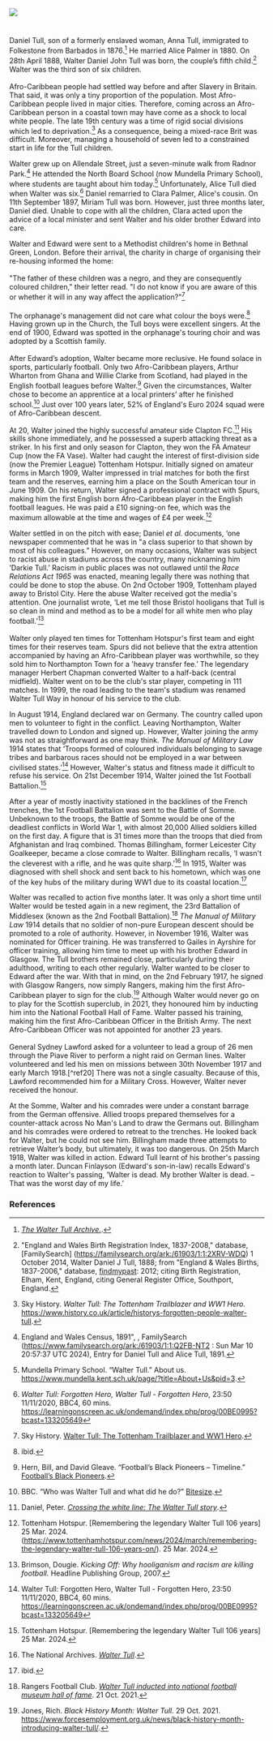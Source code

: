 <a href="https://www.kent-maps.online"><img src="https://kent-map.github.io/mdpress/juncture/ve-button.png"></a>
<param ve-config title="Walter Tull" author="Liam Cohen" layout="vtl" 
banner="https://upload.wikimedia.org/wikipedia/commons/e/e6/World_War_I%2C_British_soccer_team_with_gas_masks%2C_1916.jpg" label="British soccer team with gas masks" attribution="Agence Rol, Public domain, via Wikimedia Commons">

<param ve-entity eid="Q375314" alias="Folkestone">

#

Daniel Tull, son of a formerly enslaved woman, Anna Tull, immigrated to Folkestone from Barbados in 1876.[^ref1]   He married Alice Palmer in 1880. On 28th April 1888, Walter Daniel John Tull was born, the couple’s fifth child.[^ref2]  Walter was the third son of six children. 
<br><br>
Afro-Caribbean people had settled way before and after Slavery in Britain. That said, it was only a tiny proportion of the population. Most Afro-Caribbean people lived in major cities. Therefore, coming across an Afro-Caribbean person in a coastal town may have come as a shock to local white people. The late 19th century was a time of rigid social divisions which led to deprivation.[^ref3] As a consequence, being a mixed-race Brit was difficult. Moreover, managing a household of seven led to a constrained start in life for the Tull children.
<param ve-image url="https://upload.wikimedia.org/wikipedia/commons/0/0d/The_West_Beach%2C_Folkestone.jpg" label="The West Beach, Folkestone" attribution="Nic Costa Archive, Postcard, via Wikimedia Commons" licence="CC BY-SA 4.0">

Walter grew up on Allendale Street, just a seven-minute walk from Radnor Park.[^ref4]  He attended the North Board School (now Mundella Primary School), where students are taught about him today.[^ref5]  Unfortunately, Alice Tull died when Walter was six.[^ref6]  Daniel remarried to Clara Palmer, Alice's cousin. On 11th September 1897, Miriam Tull was born. However, just three months later, Daniel died. Unable to cope with all the children, Clara acted upon the advice of a local minister and sent Walter and his older brother Edward into care. 
<param ve-map center="51.08727413483015, 1.1768469612777699" zoom="15">

Walter and Edward were sent to a Methodist children's home in Bethnal Green, London. Before their arrival, the charity in charge of organising their re-housing informed the home:
<br><br>
"The father of these children was a negro, and they are consequently coloured children," their letter read. "I do not know if you are aware of this or whether it will in any way affect the application?"[^ref7]
<br><br>
The orphanage's management did not care what colour the boys were.[^ref8]  Having grown up in the Church, the Tull boys were excellent singers. At the end of 1900, Edward was spotted in the orphanage's touring choir and was adopted by a Scottish family.
<br><br>
After Edward’s adoption, Walter became more reclusive. He found solace in sports, particularly football. Only two Afro-Caribbean players, Arthur Wharton from Ghana and Willie Clarke from Scotland, had played in the English football leagues before Walter.[^ref9]  Given the circumstances, Walter chose to become an apprentice at a local printers’ after he finished school.[^ref10]  Just over 100 years later, 52% of England's Euro 2024 squad were of Afro-Caribbean descent.
<param ve-image url="https://upload.wikimedia.org/wikipedia/commons/a/a4/Arthur_Wharton_c1896.jpg" label="Arthur Wharton c. 1896" attribution="1, Public domain, via Wikimedia Commons">

At 20, Walter joined the highly successful amateur side Clapton FC.[^ref11]  His skills shone immediately, and he possessed a superb attacking threat as a striker. In his first and only season for Clapton, they won the FA Amateur Cup (now the FA Vase). Walter had caught the interest of first-division side (now the Premier League) Tottenham Hotspur.  Initially signed on amateur forms in March 1909, Walter impressed in trial matches for both the first team and the reserves, earning him a place on the South American tour in June 1909. On his return, Walter signed a professional contract with Spurs, making him the first English born Afro-Caribbean player in the English football leagues. He was paid a £10 signing-on fee, which was the maximum allowable at the time and wages of £4 per week.[^ref12] 
<param ve-image url="https://upload.wikimedia.org/wikipedia/commons/b/b9/Argentina_vs_tottenham_1909.jpg" label="Argentina vs Tottenham, 13 June 1909" attribution="Caras y Caretas n 559, Public domain, via Wikimedia Commons">

Walter settled in on the pitch with ease; Daniel _et al._ documents, ‘one newspaper commented that he was in "a class superior to that shown by most of his colleagues.” However, on many occasions, Walter was subject to racist abuse in stadiums across the country, many nicknaming him ‘Darkie Tull.’ Racism in public places was not outlawed until the _Race Relations Act 1965_ was enacted, meaning legally there was nothing that could be done to stop the abuse. On 2nd October 1909, Tottenham played away to Bristol City. Here the abuse Walter received got the media's attention. One journalist wrote, ‘Let me tell those Bristol hooligans that Tull is so clean in mind and method as to be a model for all white men who play football.’[^ref13]
<br><br>
Walter only played ten times for Tottenham Hotspur's first team and eight times for their reserves team. Spurs did not believe that the extra attention accompanied by having an Afro-Caribbean player was worthwhile, so they sold him to Northampton Town for a 'heavy transfer fee.’ The legendary manager Herbert Chapman converted Walter to a half-back (central midfield). Walter went on to be the club's star player, competing in 111 matches. In 1999, the road leading to the team's stadium was renamed Walter Tull Way in honour of his service to the club.

In August 1914, England declared war on Germany. The country called upon men to volunteer to fight in the conflict. Leaving Northampton, Walter travelled down to London and signed up. However, Walter joining the army was not as straightforward as one may think. _The Manual of Military Law_ 1914 states that ‘Troops formed of coloured individuals belonging to savage tribes and barbarous races should not be employed in a war between civilised states.’[^ref14]  However, Walter's status and fitness made it difficult to refuse his service. On 21st December 1914, Walter joined the 1st Football Battalion.[^ref15] 
<param ve-image url="https://upload.wikimedia.org/wikipedia/commons/a/a0/Football_Battalion_Poster.jpg" label="Football Battalion Poster" attribution="Unknown, under Crown Copyright, Public domain, via Wikimedia Commons">

After a year of mostly inactivity stationed in the backlines of the French trenches, the 1st Football Battalion was sent to the Battle of Somme. Unbeknown to the troops, the Battle of Somme would be one of the deadliest conflicts in World War 1, with almost 20,000 Allied soldiers killed on the first day. A figure that is 31 times more than the troops that died from Afghanistan and Iraq combined. Thomas Billingham, former Leicester City Goalkeeper, became a close comrade to Walter. Billingham recalls, ‘I wasn't the cleverest with a rifle, and he was quite sharp.’[^ref16]  In 1915, Walter was diagnosed with shell shock and sent back to his hometown, which was one of the key hubs of the military during WW1 due to its coastal location.[^ref17]   
<param ve-image url="https://upload.wikimedia.org/wikipedia/commons/0/05/World_War_I%2C_British_soccer_team_with_gas_masks%2C_1916_02.jpg" label="World War I, British soccer team with gas masks, 1916" attribution="Agence Rol, Public domain, via Wikimedia Commons">

Walter was recalled to action five months later. It was only a short time until Walter would be tested again in a new regiment, the 23rd Battalion of Middlesex (known as the 2nd Football Battalion).[^ref18]  _The Manual of Military Law_ 1914 details that no soldier of non-pure European descent should be promoted to a role of authority. However, in November 1916, Walter was nominated for Officer training. He was transferred to Gailes in Ayrshire for officer training, allowing him time to meet up with his brother Edward in Glasgow. The Tull brothers remained close, particularly during their adulthood, writing to each other regularly. Walter wanted to be closer to Edward after the war. With that in mind, on the 2nd February 1917, he signed with Glasgow Rangers, now simply Rangers, making him the first Afro-Caribbean player to sign for the club.[^ref19]  Although Walter would never go on to play for the Scottish superclub, in 2021, they honoured him by inducting him into the National Football Hall of Fame. Walter passed his training, making him the first Afro-Caribbean Officer in the British Army. The next Afro-Caribbean Officer was not appointed for another 23 years. 
<br><br>
General Sydney Lawford asked for a volunteer to lead a group of 26 men through the Piave River to perform a night raid on German lines. Walter volunteered and led his men on missions between 30th November 1917 and early March 1918.[^ref20]  There was not a single casualty. Because of this, Lawford recommended him for a Military Cross. However, Walter never received the honour.
<param ve-image url="https://www.iwm.org.uk/collections/item/object/205267476" label="The British Army on the Italian Front, 1917-1918" attribution="Imperial War Museum, https://www.iwm.org.uk/corporate/privacy-copyright, Image: IWM Q 26054">

At the Somme, Walter and his comrades were under a constant barrage from the German offensive. Allied troops prepared themselves for a counter-attack across No Man's Land to draw the Germans out. Billingham and his comrades were ordered to retreat to the trenches. He looked back for Walter, but he could not see him. Billingham made three attempts to retrieve Walter’s body, but ultimately, it was too dangerous. On 25th March 1918, Walter was killed in action. Edward Tull learnt of his brother's passing a month later. Duncan Finlayson (Edward's son-in-law) recalls Edward's reaction to Walter's passing, ‘Walter is dead. My brother Walter is dead. – That was the worst day of my life.’
<param ve-image url="https://upload.wikimedia.org/wikipedia/commons/b/b6/German_troops_cross_the_Bapaume-Albert_road_on_March_25%2C_1918.png" label="German troops cross the Bapaume-Albert Road on 25 March, 1918" attribution="Ernst Zimmer, Public domain, via Wikimedia Commons">

### References

[^ref1]: [_The Walter Tull Archive._](https://waltertullarchive.com/).   
[^ref2]: "England and Wales Birth Registration Index, 1837-2008," database, [FamilySearch] (https://familysearch.org/ark:/61903/1:1:2XRV-WDQ) 1 October 2014, Walter Daniel J Tull, 1888; from "England & Wales Births, 1837-2006," database, [findmypast](http://www.findmypast.com): 2012; citing Birth Registration, Elham, Kent, England, citing General Register Office, Southport, England.   
[^ref3]:  Sky History. _Walter Tull: The Tottenham Trailblazer and WW1 Hero._ https://www.history.co.uk/article/historys-forgotten-people-walter-tull.   
[^ref4]: England and Wales Census, 1891", , FamilySearch (https://www.familysearch.org/ark:/61903/1:1:Q2FB-NT2 : Sun Mar 10 20:57:37 UTC 2024), Entry for Daniel Tull and Alice Tull, 1891.   
[^ref5]: Mundella Primary School. “Walter Tull.” About us. https://www.mundella.kent.sch.uk/page/?title=About+Us&pid=3.   
[^ref6]:  _Walter Tull: Forgotten Hero, Walter Tull - Forgotten Hero_, 23:50 11/11/2020, BBC4, 60 mins. https://learningonscreen.ac.uk/ondemand/index.php/prog/00BE0995?bcast=133205649    
[^ref7]: Sky History. [Walter Tull: The Tottenham Trailblazer and WW1 Hero](https://www.history.co.uk/article/historys-forgotten-people-walter-tull).   
[^ref8]:   ibid.   
[^ref9]:   Hern, Bill, and David Gleave. “Football’s Black Pioneers – Timeline.” [Football’s Black Pioneers](https://footballs-black-pioneers.com/footballs-black-pioneers-timeline/).   
[^ref10]:   BBC. “Who was Walter Tull and what did he do?” [Bitesize](https://www.bbc.co.uk/bitesize/articles/zbgxbdm#zk4ccmn).   
[^ref11]: Daniel, Peter. [_Crossing the white line: The Walter Tull story_](https://claptonfc.com/wpcontent/uploads/2014/04/WalterTTTbooklet.pdf).   
[^ref12]:   Tottenham Hotspur. [Remembering the legendary Walter Tull 106 years] 25 Mar. 2024.  (https://www.tottenhamhotspur.com/news/2024/march/remembering-the-legendary-walter-tull-106-years-on/). 25 Mar. 2024.    
[^ref13]: Brimson, Dougie. _Kicking Off: Why hooliganism and racism are killing football._ Headline Publishing Group, 2007. 
[^ref14]: Walter Tull: Forgotten Hero, Walter Tull - Forgotten Hero, 23:50 11/11/2020, BBC4, 60 mins.  
https://learningonscreen.ac.uk/ondemand/index.php/prog/00BE0995?bcast=133205649   
[^ref15]:   Tottenham Hotspur. [Remembering the legendary Walter Tull 106 years] 25 Mar. 2024.  
[^ref16]:   The National Archives. [_Walter Tull_](https://www.nationalarchives.gov.uk/education/resources/walter-tull/).
[^ref17]:   ibid.
[^ref18]:   Rangers Football Club. [_Walter Tull inducted into national football museum hall of fame_](https://www.rangers.co.uk/article/walter-tull-inducted-into-national-football-museum-hall-of-fame/1pAcvVVsGrAMqlgg2jSgnC). 21 Oct. 2021.    
[^ref19]: Jones, Rich. _Black History Month: Walter Tull._ 29 Oct. 2021. https://www.forcesemployment.org.uk/news/black-history-month-introducing-walter-tull/.   
